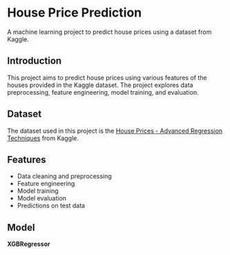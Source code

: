 # House Price Prediction
A machine learning project to predict house prices using a dataset from Kaggle.

## Introduction
This project aims to predict house prices using various features of the houses provided in the Kaggle dataset. 
The project explores data preprocessing, feature engineering, model training, and evaluation.

## Dataset

The dataset used in this project is the 
[House Prices - Advanced Regression Techniques](https://www.kaggle.com/c/house-prices-advanced-regression-techniques) from Kaggle. 

## Features
- Data cleaning and preprocessing
- Feature engineering
- Model training
- Model evaluation
- Predictions on test data

## Model
**XGBRegressor**
